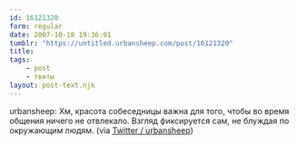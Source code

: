 ```yaml
---
id: 16121320
form: regular
date: 2007-10-18 19:36:01
tumblr: "https://untitled.urbansheep.com/post/16121320"
title:
tags:
    - post
    - твиты
layout: post-text.njk
---
```


<p>urbansheep: Хм, красота собеседницы важна для того, чтобы во время общения ничего не отвлекало. Взгляд фиксируется сам, не блуждая по окружающим людям. (via <a href="http://twitter.com/urbansheep/statuses/345361842">Twitter / urbansheep</a>)</p>

